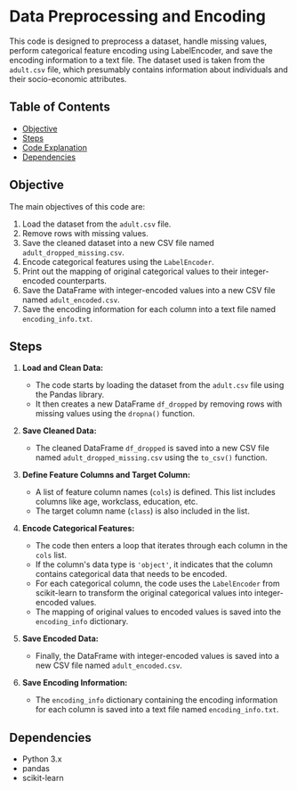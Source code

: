 # Data Preprocessing and Encoding

This code is designed to preprocess a dataset, handle missing values, perform categorical feature encoding using LabelEncoder, and save the encoding information to a text file. The dataset used is taken from the `adult.csv` file, which presumably contains information about individuals and their socio-economic attributes.

## Table of Contents

- [Objective](#objective)
- [Steps](#steps)
- [Code Explanation](#code-explanation)
- [Dependencies](#dependencies)

## Objective

The main objectives of this code are:

1. Load the dataset from the `adult.csv` file.
2. Remove rows with missing values.
3. Save the cleaned dataset into a new CSV file named `adult_dropped_missing.csv`.
4. Encode categorical features using the `LabelEncoder`.
5. Print out the mapping of original categorical values to their integer-encoded counterparts.
6. Save the DataFrame with integer-encoded values into a new CSV file named `adult_encoded.csv`.
7. Save the encoding information for each column into a text file named `encoding_info.txt`.

## Steps

1. **Load and Clean Data:**
   - The code starts by loading the dataset from the `adult.csv` file using the Pandas library.
   - It then creates a new DataFrame `df_dropped` by removing rows with missing values using the `dropna()` function.

2. **Save Cleaned Data:**
   - The cleaned DataFrame `df_dropped` is saved into a new CSV file named `adult_dropped_missing.csv` using the `to_csv()` function.

3. **Define Feature Columns and Target Column:**
   - A list of feature column names (`cols`) is defined. This list includes columns like age, workclass, education, etc.
   - The target column name (`class`) is also included in the list.

4. **Encode Categorical Features:**
   - The code then enters a loop that iterates through each column in the `cols` list.
   - If the column's data type is `'object'`, it indicates that the column contains categorical data that needs to be encoded.
   - For each categorical column, the code uses the `LabelEncoder` from scikit-learn to transform the original categorical values into integer-encoded values.
   - The mapping of original values to encoded values is saved into the `encoding_info` dictionary.

5. **Save Encoded Data:**
   - Finally, the DataFrame with integer-encoded values is saved into a new CSV file named `adult_encoded.csv`.

6. **Save Encoding Information:**
   - The `encoding_info` dictionary containing the encoding information for each column is saved into a text file named `encoding_info.txt`.

## Dependencies

- Python 3.x
- pandas
- scikit-learn

